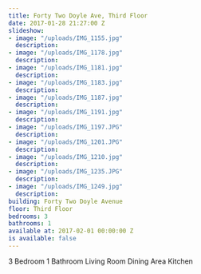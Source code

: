 ```yaml
---
title: Forty Two Doyle Ave, Third Floor
date: 2017-01-28 21:27:00 Z
slideshow:
- image: "/uploads/IMG_1155.jpg"
  description: 
- image: "/uploads/IMG_1178.jpg"
  description: 
- image: "/uploads/IMG_1181.jpg"
  description: 
- image: "/uploads/IMG_1183.jpg"
  description: 
- image: "/uploads/IMG_1187.jpg"
  description: 
- image: "/uploads/IMG_1191.jpg"
  description: 
- image: "/uploads/IMG_1197.JPG"
  description: 
- image: "/uploads/IMG_1201.JPG"
  description: 
- image: "/uploads/IMG_1210.jpg"
  description: 
- image: "/uploads/IMG_1235.JPG"
  description: 
- image: "/uploads/IMG_1249.jpg"
  description: 
building: Forty Two Doyle Avenue
floor: Third Floor
bedrooms: 3
bathrooms: 1
available at: 2017-02-01 00:00:00 Z
is available: false
---
```


3 Bedroom
1 Bathroom
Living Room
Dining Area
Kitchen
